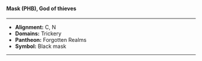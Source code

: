 #### Mask (PHB), God of thieves
___

- **Alignment:** C, N
- **Domains:** Trickery
- **Pantheon:** Forgotten Realms
- **Symbol:** Black mask
___
